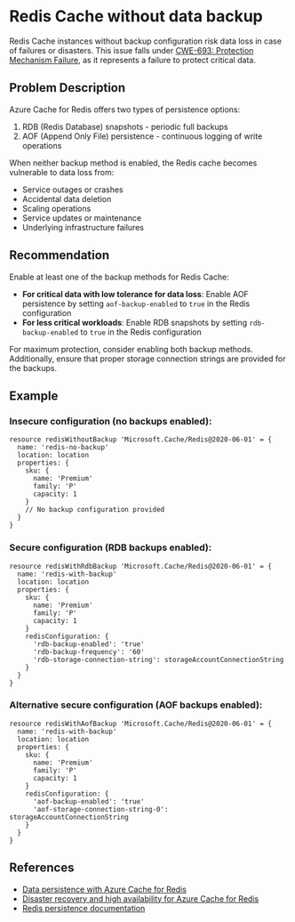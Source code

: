 # Redis Cache without data backup

Redis Cache instances without backup configuration risk data loss in case of failures or disasters. This issue falls under [CWE-693: Protection Mechanism Failure](https://cwe.mitre.org/data/definitions/693.html), as it represents a failure to protect critical data.

## Problem Description

Azure Cache for Redis offers two types of persistence options:

1. RDB (Redis Database) snapshots - periodic full backups
2. AOF (Append Only File) persistence - continuous logging of write operations

When neither backup method is enabled, the Redis cache becomes vulnerable to data loss from:

- Service outages or crashes
- Accidental data deletion
- Scaling operations
- Service updates or maintenance
- Underlying infrastructure failures

## Recommendation

Enable at least one of the backup methods for Redis Cache:

- **For critical data with low tolerance for data loss**: Enable AOF persistence by setting `aof-backup-enabled` to `true` in the Redis configuration
- **For less critical workloads**: Enable RDB snapshots by setting `rdb-backup-enabled` to `true` in the Redis configuration

For maximum protection, consider enabling both backup methods. Additionally, ensure that proper storage connection strings are provided for the backups.

## Example

### Insecure configuration (no backups enabled):

```bicep
resource redisWithoutBackup 'Microsoft.Cache/Redis@2020-06-01' = {
  name: 'redis-no-backup'
  location: location
  properties: {
    sku: {
      name: 'Premium'
      family: 'P'
      capacity: 1
    }
    // No backup configuration provided
  }
}
```

### Secure configuration (RDB backups enabled):

```bicep
resource redisWithRdbBackup 'Microsoft.Cache/Redis@2020-06-01' = {
  name: 'redis-with-backup'
  location: location
  properties: {
    sku: {
      name: 'Premium'
      family: 'P'
      capacity: 1
    }
    redisConfiguration: {
      'rdb-backup-enabled': 'true'
      'rdb-backup-frequency': '60'
      'rdb-storage-connection-string': storageAccountConnectionString
    }
  }
}
```

### Alternative secure configuration (AOF backups enabled):

```bicep
resource redisWithAofBackup 'Microsoft.Cache/Redis@2020-06-01' = {
  name: 'redis-with-backup'
  location: location
  properties: {
    sku: {
      name: 'Premium'
      family: 'P'
      capacity: 1
    }
    redisConfiguration: {
      'aof-backup-enabled': 'true'
      'aof-storage-connection-string-0': storageAccountConnectionString
    }
  }
}
```

## References

* [Data persistence with Azure Cache for Redis](https://docs.microsoft.com/en-us/azure/azure-cache-for-redis/cache-how-to-premium-persistence)
* [Disaster recovery and high availability for Azure Cache for Redis](https://learn.microsoft.com/en-us/azure/azure-cache-for-redis/cache-disaster-recovery-guidance)
* [Redis persistence documentation](https://redis.io/docs/management/persistence/)
